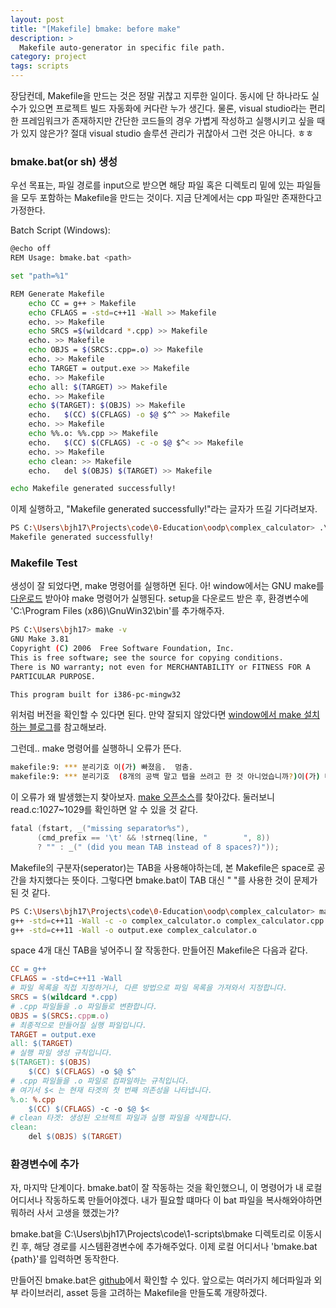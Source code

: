 ```yaml
---
layout: post
title: "[Makefile] bmake: before make"
description: >
  Makefile auto-generator in specific file path.
category: project
tags: scripts
---
```


장담컨데, Makefile을 만드는 것은 정말 귀찮고 지루한 일이다.
동시에 단 하나라도 실수가 있으면 프로젝트 빌드 자동화에 커다란 누가 생긴다.
물론, visual studio라는 편리한 프레임워크가 존재하지만 간단한 코드들의 경우 가볍게 작성하고 실행시키고 싶을 때가 있지 않은가?
절대 visual studio 솔루션 관리가 귀찮아서 그런 것은 아니다. ㅎㅎ

<!--more-->

### bmake.bat(or sh) 생성
우선 목표는, 파일 경로를 input으로 받으면 해당 파일 혹은 디렉토리 밑에 있는 파일들을 모두 포함하는 Makefile을 만드는 것이다.
지금 단계에서는 cpp 파일만 존재한다고 가정한다.

Batch Script (Windows):
```sh
@echo off
REM Usage: bmake.bat <path>

set "path=%1"

REM Generate Makefile
    echo CC = g++ > Makefile
    echo CFLAGS = -std=c++11 -Wall >> Makefile
    echo. >> Makefile
    echo SRCS =$(wildcard *.cpp) >> Makefile
    echo. >> Makefile
    echo OBJS = $(SRCS:.cpp=.o) >> Makefile
    echo. >> Makefile
    echo TARGET = output.exe >> Makefile
    echo. >> Makefile
    echo all: $(TARGET) >> Makefile
    echo. >> Makefile
    echo $(TARGET): $(OBJS) >> Makefile
    echo.	$(CC) $(CFLAGS) -o $@ $^^ >> Makefile
    echo. >> Makefile
    echo %%.o: %%.cpp >> Makefile
    echo.	$(CC) $(CFLAGS) -c -o $@ $^< >> Makefile
    echo. >> Makefile
    echo clean: >> Makefile
    echo.	del $(OBJS) $(TARGET) >> Makefile

echo Makefile generated successfully!
```

이제 실행하고, "Makefile generated successfully!"라는 글자가 뜨길 기다려보자.
```bash
PS C:\Users\bjh17\Projects\code\0-Education\oodp\complex_calculator> .\bmake.bat .
Makefile generated successfully!
```

### Makefile Test
생성이 잘 되었다면, make 명령어를 실행하면 된다. 
아! window에서는 GNU make를 [다운로드](https://gnuwin32.sourceforge.net/packages/make.htm) 받아야 make 명령어가 실행된다. setup을 다운로드 받은 후, 환경변수에 'C:\Program Files (x86)\GnuWin32\bin'를 추가해주자.
```bash
PS C:\Users\bjh17> make -v
GNU Make 3.81
Copyright (C) 2006  Free Software Foundation, Inc.
This is free software; see the source for copying conditions.
There is NO warranty; not even for MERCHANTABILITY or FITNESS FOR A
PARTICULAR PURPOSE.

This program built for i386-pc-mingw32
```
위처럼 버전을 확인할 수 있다면 된다. 만약 잘되지 않았다면 [window에서 make 설치하는 블로그](https://jiurinie.tistory.com/80)를 참고해보라.

그런데.. make 명령어를 실행하니 오류가 뜬다.
```bash
makefile:9: *** 분리기호 이(가) 빠졌음.  멈춤.
makefile:9: *** 분리기호  (8개의 공백 말고 탭을 쓰려고 한 것 아니었습니까?)이(가) 빠졌음.  멈춤.
```
이 오류가 왜 발생했는지 찾아보자.
[make 오픈소스](https://github.com/pololu/make/blob/master/po/ko.po)를 찾아갔다.
둘러보니 read.c:1027~1029를 확인하면 알 수 있을 것 같다.
```C
fatal (fstart, _("missing separator%s"),
      (cmd_prefix == '\t' && !strneq(line, "        ", 8))
      ? "" : _(" (did you mean TAB instead of 8 spaces?)"));
```
Makefile의 구분자(seperator)는 TAB을 사용해야하는데, 본 Makefile은 space로 공간을 차지했다는 뜻이다.
그렇다면 bmake.bat이 TAB 대신 "    "를 사용한 것이 문제가 된 것 같다.
```bash
PS C:\Users\bjh17\Projects\code\0-Education\oodp\complex_calculator> make
g++ -std=c++11 -Wall -c -o complex_calculator.o complex_calculator.cpp
g++ -std=c++11 -Wall -o output.exe complex_calculator.o
```
space 4개 대신 TAB을 넣어주니 잘 작동한다.
만들어진 Makefile은 다음과 같다.
```Makefile
CC = g++
CFLAGS = -std=c++11 -Wall
# 파일 목록을 직접 지정하거나, 다른 방법으로 파일 목록을 가져와서 지정합니다.
SRCS = $(wildcard *.cpp)
# .cpp 파일들을 .o 파일들로 변환합니다.
OBJS = $(SRCS:.cpp=.o)
# 최종적으로 만들어질 실행 파일입니다.
TARGET = output.exe
all: $(TARGET)
# 실행 파일 생성 규칙입니다.
$(TARGET): $(OBJS)
	$(CC) $(CFLAGS) -o $@ $^
# .cpp 파일들을 .o 파일로 컴파일하는 규칙입니다.
# 여기서 $< 는 현재 타겟의 첫 번째 의존성을 나타냅니다.
%.o: %.cpp
	$(CC) $(CFLAGS) -c -o $@ $<
# clean 타겟: 생성된 오브젝트 파일과 실행 파일을 삭제합니다.
clean:
	del $(OBJS) $(TARGET)
```

### 환경변수에 추가
자, 마지막 단계이다.
bmake.bat이 잘 작동하는 것을 확인했으니, 이 명령어가 내 로컬 어디서나 작동하도록 만들어야겠다. 내가 필요할 떄마다 이 bat 파일을 복사해와야하면 뭐하러 사서 고생을 했겠는가?

bmake.bat을 C:\Users\bjh17\Projects\code\1-scripts\bmake 디렉토리로 이동시킨 후, 해당 경로를 시스템환경변수에 추가해주었다.
이제 로컬 어디서나 'bmake.bat {path}'를 입력하면 동작한다.

만들어진 bmake.bat은 [github](https://github.com/baejaeho18/code/blob/main/1-scripts/bmake/bmake.bat)에서 확인할 수 있다. 앞으로는 여러가지 헤더파일과 외부 라이브러리, asset 등을 고려하는 Makefile을 만들도록 개량하겠다.

